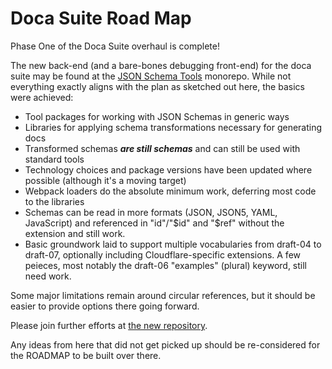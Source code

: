 # Doca Suite Road Map

Phase One of the Doca Suite overhaul is complete!

The new back-end (and a bare-bones debugging front-end) for the doca suite
may be found at the [JSON Schema Tools](https://github.com/cloudflare/json-schema-tools)
monorepo.  While not everything exactly aligns with the plan as sketched out here, the
basics were achieved:

* Tool packages for working with JSON Schemas in generic ways
* Libraries for applying schema transformations necessary for generating docs
* Transformed schemas ***are still schemas*** and can still be used with standard tools
* Technology choices and package versions have been updated where possible
  (although it's a moving target)
* Webpack loaders do the absolute minimum work, deferring most code to the libraries
* Schemas can be read in more formats (JSON, JSON5, YAML, JavaScript) and referenced in
  "id"/"$id" and "$ref" without the extension and still work.
* Basic groundwork laid to support multiple vocabularies from draft-04 to draft-07,
  optionally including Cloudflare-specific extensions.  A few peieces, most notably
  the draft-06 "examples" (plural) keyword, still need work.

Some major limitations remain around circular references, but it should be easier to provide
options there going forward.

Please join further efforts at
[the new repository](https://github.com/cloudflare/json-schema-tools).

Any ideas from here that did not get picked up should be re-considered for the ROADMAP
to be built over there.
